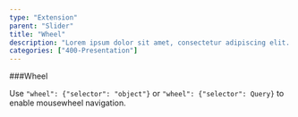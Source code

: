 ```yaml
---
type: "Extension"
parent: "Slider"
title: "Wheel"
description: "Lorem ipsum dolor sit amet, consectetur adipiscing elit. Nunc tempus laoreet leo sit amet iaculis."
categories: ["400-Presentation"]
---
```


###Wheel

Use `"wheel": {"selector": "object"}` or `"wheel": {"selector": Query}` to enable mousewheel navigation.

<demo>
  <demovanilla src="inline/demo/slider/wheel">
  </demovanilla>
</demo>
